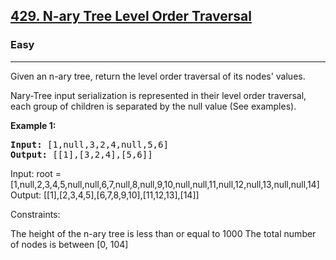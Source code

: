 
<h2><a href="https://leetcode.com/problems/n-ary-tree-level-order-traversal/">429. N-ary Tree Level Order Traversal</a></h2>
<h3>Easy</h3>
<hr>
<div><p>
  Given an n-ary tree, return the level order traversal of its nodes' values.

Nary-Tree input serialization is represented in their level order traversal, each group of children is separated by the null value (See examples).

 
</p>


<p><strong>Example 1:</strong></p>
<pre><strong>Input:</strong> [1,null,3,2,4,null,5,6]
<strong>Output:</strong> [[1],[3,2,4],[5,6]]
</pre>



Input: root = [1,null,2,3,4,5,null,null,6,7,null,8,null,9,10,null,null,11,null,12,null,13,null,null,14]
Output: [[1],[2,3,4,5],[6,7,8,9,10],[11,12,13],[14]]
 

Constraints:

The height of the n-ary tree is less than or equal to 1000
The total number of nodes is between [0, 104]
 
